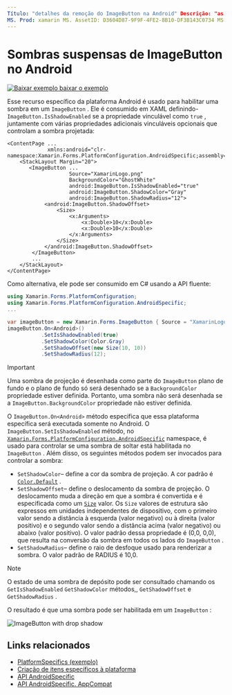 ```yaml
---
Título: "detalhes da remoção do ImageButton na Android" Descrição: "as especificações da plataforma permitem consumir funcionalidade que só está disponível em uma plataforma específica, sem implementar renderizadores ou efeitos personalizados. Este artigo explica como consumir a plataforma Android específica que habilita uma sombra em um ImageButton. "
MS. Prod: xamarin MS. AssetID: D3604D87-9F9F-4FE2-8B10-DF3B143C0734 MS. Technology: xamarin-Forms autor: davidbritch MS. Author: dabritch MS. Date: 07/10/2018 no-loc: [ Xamarin.Forms , Xamarin.Essentials ]
---
```


# <a name="imagebutton-drop-shadows-on-android"></a>Sombras suspensas de ImageButton no Android

[![Baixar exemplo ](~/media/shared/download.png) baixar o exemplo](https://docs.microsoft.com/samples/xamarin/xamarin-forms-samples/userinterface-platformspecifics)

Esse recurso específico da plataforma Android é usado para habilitar uma sombra em um `ImageButton` . Ele é consumido em XAML definindo- `ImageButton.IsShadowEnabled` se a propriedade vinculável como `true` , juntamente com várias propriedades adicionais vinculáveis opcionais que controlam a sombra projetada:

```xaml
<ContentPage ...
             xmlns:android="clr-namespace:Xamarin.Forms.PlatformConfiguration.AndroidSpecific;assembly=Xamarin.Forms.Core">
    <StackLayout Margin="20">
       <ImageButton ...
                    Source="XamarinLogo.png"
                    BackgroundColor="GhostWhite"
                    android:ImageButton.IsShadowEnabled="true"
                    android:ImageButton.ShadowColor="Gray"
                    android:ImageButton.ShadowRadius="12">
            <android:ImageButton.ShadowOffset>
                <Size>
                    <x:Arguments>
                        <x:Double>10</x:Double>
                        <x:Double>10</x:Double>
                    </x:Arguments>
                </Size>
            </android:ImageButton.ShadowOffset>
        </ImageButton>
        ...
    </StackLayout>
</ContentPage>
```

Como alternativa, ele pode ser consumido em C# usando a API fluente:

```csharp
using Xamarin.Forms.PlatformConfiguration;
using Xamarin.Forms.PlatformConfiguration.AndroidSpecific;
...

var imageButton = new Xamarin.Forms.ImageButton { Source = "XamarinLogo.png", BackgroundColor = Color.GhostWhite, ... };
imageButton.On<Android>()
           .SetIsShadowEnabled(true)
           .SetShadowColor(Color.Gray)
           .SetShadowOffset(new Size(10, 10))
           .SetShadowRadius(12);
```

> [!IMPORTANT]
> Uma sombra de projeção é desenhada como parte do `ImageButton` plano de fundo e o plano de fundo só será desenhado se a `BackgroundColor` propriedade estiver definida. Portanto, uma sombra não será desenhada se a `ImageButton.BackgroundColor` propriedade não estiver definida.

O `ImageButton.On<Android>` método especifica que essa plataforma específica será executada somente no Android. O `ImageButton.SetIsShadowEnabled` método, no [`Xamarin.Forms.PlatformConfiguration.AndroidSpecific`](xref:Xamarin.Forms.PlatformConfiguration.AndroidSpecific) namespace, é usado para controlar se uma sombra de soltar está habilitada no `ImageButton` . Além disso, os seguintes métodos podem ser invocados para controlar a sombra:

- `SetShadowColor`– define a cor da sombra de projeção. A cor padrão é [`Color.Default`](xref:Xamarin.Forms.Color.Default*) .
- `SetShadowOffset`– define o deslocamento da sombra de projeção. O deslocamento muda a direção em que a sombra é convertida e é especificada como um [`Size`](xref:Xamarin.Forms.Size) valor. Os `Size` valores de estrutura são expressos em unidades independentes de dispositivo, com o primeiro valor sendo a distância à esquerda (valor negativo) ou à direita (valor positivo) e o segundo valor sendo a distância acima (valor negativo) ou abaixo (valor positivo). O valor padrão dessa propriedade é (0,0, 0,0), que resulta na conversão da sombra em todos os lados do `ImageButton` .
- `SetShadowRadius`– define o raio de desfoque usado para renderizar a sombra. O valor padrão de RADIUS é 10,0.

> [!NOTE]
> O estado de uma sombra de depósito pode ser consultado chamando os `GetIsShadowEnabled` `GetShadowColor` métodos,, `GetShadowOffset` e `GetShadowRadius` .

O resultado é que uma sombra pode ser habilitada em um `ImageButton` :

![](imagebutton-drop-shadow-images/imagebutton-drop-shadow.png "ImageButton with drop shadow")

## <a name="related-links"></a>Links relacionados

- [PlatformSpecifics (exemplo)](https://docs.microsoft.com/samples/xamarin/xamarin-forms-samples/userinterface-platformspecifics)
- [Criação de itens específicos à plataforma](~/xamarin-forms/platform/platform-specifics/index.md#creating-platform-specifics)
- [API AndroidSpecific](xref:Xamarin.Forms.PlatformConfiguration.AndroidSpecific)
- [API AndroidSpecific. AppCompat](xref:Xamarin.Forms.PlatformConfiguration.AndroidSpecific.AppCompat)
